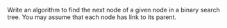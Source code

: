 Write an algorithm to find the next node of a given node in a binary search tree.
You may assume that each node has link to its parent.